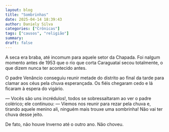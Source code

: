 ```yaml
---
layout: blog
title: "Sombrinhas"
date: 2025-04-14 18:39:43
author: Daniely Silva
categories: ["Crônicas"]
tags: ["causos", "religião"]
summary:
draft: false
---
```


A seca era braba, até incomum para aquele setor da Chapada. Foi nalgum momento antes de 1953 que o rio que corta Caraguataí secou totalmente, o que dizem nunca ter acontecido antes.

O padre Venâncio conseguiu reunir metade do distrito ao final da tarde para clamar aos céus pela chuva esperançada. Os fiéis chegaram cedo e lá ficaram à espera do vigário.

— Vocês são uns incrédulos!, todos se sobressaltaram ao ver o padre colérico; ele continuou: — Viemos nos reunir para rezar pela chuva e, tirando aquele menino ali, ninguém mais trouxe uma sombrinha! Não vai ter chuva desse jeito.

De fato, não houve Inverno até o outro ano. Não choveu.

